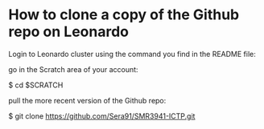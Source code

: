 # How to clone a copy of the Github repo on Leonardo

Login to Leonardo cluster using the command you find in the README file:


go in the Scratch area of your account:

$ cd $SCRATCH

pull the more recent version of the Github repo:

$ git clone https://github.com/Sera91/SMR3941-ICTP.git
